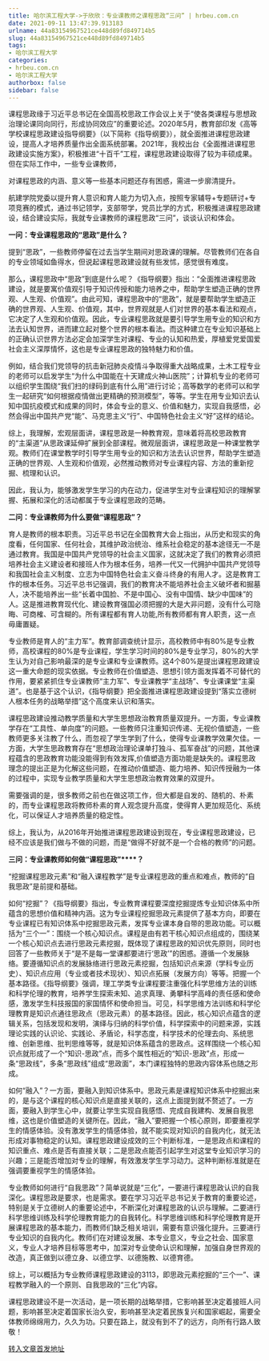 ```yaml
---
title: 哈尔滨工程大学->于欣欣：专业课教师之课程思政“三问” | hrbeu.com.cn
date: 2021-09-11 13:47:39.913183
urlname: 44a83154967521ce448d89fd849714b5
slug: 44a83154967521ce448d89fd849714b5
tags: 
- 哈尔滨工程大学
categories:
- hrbeu.com.cn
- 哈尔滨工程大学
authorbox: false
sidebar: false
---
```

课程思政缘于习近平总书记在全国高校思政工作会议上关于“使各类课程与思想政治理论课同向同行，形成协同效应”的重要论述。2020年5月，教育部印发《高等学校课程思政建设指导纲要》（以下简称《指导纲要》），就全面推进课程思政建设，提高人才培养质量作出全面系统部署。2021年，我校出台《全面推进课程思政建设实施方案》，积极推进“十百千”工程，课程思政建设取得了较为丰硕成果。但在实际工作中，一些专业课教师，
<!--more-->
对课程思政的内涵、意义等一些基本问题还存有困惑，需进一步廓清提升。 

航建学院党委以提升育人意识和育人能力为切入点，按照专家辅导+专题研讨+专项竞赛的模式，通过书记领学，支部带学，党员比学的方式，积极推进课程思政建设，结合建设实际，我就专业课教师的课程思政“三问”，谈谈认识和体会。 

**一问：专业课程思政的“思政”是什么？** 

提到“思政”，一些教师停留在过去当学生期间对思政课的理解。尽管教师们在各自的专业领域如鱼得水，但说起课程思政建设就有些发怵，感觉很有难度。 

那么，课程思政中“思政”到底是什么呢？《指导纲要》指出：“全面推进课程思政建设，就是要寓价值观引导于知识传授和能力培养之中，帮助学生塑造正确的世界观、人生观、价值观”。由此可知，课程思政中的“思政”，就是要帮助学生塑造正确的世界观、人生观、价值观，其中，世界观就是人们对世界的基本看法和观点，它决定了人生观和价值观。因此，专业课程思政就是要引导学生用专业的知识和方法去认知世界，进而建立起对整个世界的根本看法。而这种建立在专业知识基础上的正确认识世界方法必定会加深学生对课程、专业的认知和热爱，厚植爱党爱国爱社会主义深厚情怀，这也是专业课程思政的独特魅力和价值。 

例如，结合我们党领导的抗击新冠肺炎疫情斗争取得重大战略成果，土木工程专业的老师可以启发学生“为什么中国能在十天建成火神山医院”；计算机专业的老师可以组织学生围绕“我们扫的绿码到底有什么用”进行讨论；高等数学的老师可以和学生一起研究“如何根据疫情做出更精确的预测模型”，等等。学生在用专业知识去认知中国抗疫模式和成果的同时，体会专业的意义、价值和魅力，实现自我感悟，必然会得出中国共产党“能”、马克思主义“行”、中国特色社会主义“好”这样的结论。 

综上，我理解，宏观层面讲，课程思政是一种教育观，意味着将高校思政教育的“主渠道”从思政课延伸扩展到全部课程。微观层面讲，课程思政是一种课堂教学观。教师们在课堂教学时引导学生用专业的知识和方法去认识世界，帮助学生塑造正确的世界观、人生观和价值观，必然推动教师对专业课程内容、方法的重新挖掘、梳理和认识。 

因此，我认为，能够激发学生学习的内在动力，促进学生对专业课程知识的理解掌握、拓展和深化的活动都属于专业课程思政的范畴。 

**二问：专业课教师为什么要做“课程思政”？** 

育人是教师的根本职责。习近平总书记在全国教育大会上指出，从历史和现实的角度看，任何国家、任何社会，其维护政治统治、维系社会稳定的基本途径无一不是通过教育。我国是中国共产党领导的社会主义国家，这就决定了我们的教育必须把培养社会主义建设者和接班人作为根本任务，培养一代又一代拥护中国共产党领导和我国社会主义制度、立志为中国特色社会主义奋斗终身的有用人才。这是教育工作的根本任务。习近平总书记强调，我们的教育决不能培养社会主义破坏者和掘墓人，决不能培养出一些“长着中国脸、不是中国心、没有中国情、缺少中国味”的人。这是推进教育现代化、建设教育强国必须把握的大是大非问题，没有什么可隐晦、可商榷、可含糊的。所有课程都有育人功能,所有教师都有育人职责，这一点毋庸置疑。 

专业教师是育人的“主力军”。教育部调查统计显示，高校教师中有80%是专业教师，高校课程的80%是专业课程，学生学习时间的80%是专业学习，80%的大学生认为对自己影响最深的是专业课和专业课教师。这4个80%是提出课程思政建设这一重大命题的现实依据。专业教师在价值塑造、思想引领方面发挥着不可替代的作用，要紧紧抓住专业课教师“主力军”、专业课教学“主战场”、专业课课堂“主渠道”。也是基于这个认识，《指导纲要》把全面推进课程思政建设提到“落实立德树人根本任务的战略举措”这个高度来认识和落实。 

课程思政建设推动教学质量和大学生思想政治教育质量双提升。一方面，专业课教学存在“工具性、单向度”的问题。一些教师只注重知识传递、无视价值塑造，一些教师更多关注教了什么，而忽视了学生学到了什么，使得专业课教学效果欠佳。一方面，大学生思政教育存在“思想政治理论课单打独斗、孤军奋战”的问题，其他课程蕴含的思政教育功能没能得到有效发挥,价值塑造方面功能是缺失的。课程思政理念的提出正是为化解这些问题，在推动价值塑造、能力培养、知识传授融为一体的过程中，实现专业教学质量和大学生思想政治教育效果的双提升。 

需要强调的是，很多教师之前也在做这项工作，但大都是自发的、随机的、朴素的，而专业课程思政将教师朴素的育人观念提升高度，使得育人更加规范化、系统化，可以保证人才培养质量的稳定性。 

综上，我认为，从2016年开始推进课程思政建设到现在，专业课程思政建设，已经不应该是我们做与不做的问题，而是“做得不好就不是一个合格的教师”的问题。 

**三问：专业课教师如何做“课程思政”****？** 

“挖掘课程思政元素”和“融入课程教学”是专业课程思政的重点和难点，教师的“自我思政”是前提和基础。 

如何“挖掘”？《指导纲要》指出，专业教育课程要深度挖掘提炼专业知识体系中所蕴含的思想价值和精神内涵。这为专业课程挖掘思政元素提供了基本方向，即要在专业课程已有知识体系中挖掘思政元素，发挥专业课本身自带的思政功能。可以概括为“三个一”：围绕一个核心知识点。课程是由有若干核心知识点组成的，围绕某一个核心知识点去进行思政元素挖掘，既体现了课程思政的知识优先原则，同时也回答了一些教师关于“是不是每一堂课都要进行‘思政’”的困惑。遵循一个发展脉络。要遵循知识点的发展脉络进行思政元素挖掘，包括知识点来源（学科专业历史）、知识点应用（专业或者技术现状）、知识点拓展（发展方向）等等。把握一个基本路径。《指导纲要》强调，理工学类专业课程要注重强化科学思维方法的训练和科学伦理的教育，培养学生探索未知、追求真理、勇攀科学高峰的责任感和使命感，激发学生科技报国的家国情怀和使命担当。可见，科学思维方法训练和科学伦理教育是知识点通往思政点（思政元素）的基本路径。因此，核心知识点蕴含的逻辑关系，包括发现和发明，演绎与归纳的科学价值，科学探索中的问题来源，实践理论实践的认识论、实践论、矛盾论，科学态度，科学技术的伦理去向、系统思维、创新思维、批判思维等等，就是知识体系蕴含的思政点。这样围绕一个核心知识点就形成了一个“知识-思政”点，而多个属性相近的“知识-思政”点，形成一条“思政线”，多条“思政线”组成“思政面”，本门课程独特的思政内容体系也随之形成。 

如何“融入”？一方面，要融入到知识体系中。思政元素是课程知识体系中挖掘出来的，是与这个课程的核心知识点是直接关联的，这点上面提到就不赘述了。一方面，要融入到学生心中，就要让学生实现自我感悟、完成自我建构、发展自我思维，这也是价值塑造的关键所在。因此，“融入”要把握一个核心原则，即要重视学生的情感体验。没有激发学生的情感体验，就不能实现对知识的自我内化，就无法形成对事物稳定的认知。课程思政建设成效的三个判断标准，一是思政点和课程的知识重点、难点是否有直接关联；二是思政点能否引起学生对这堂专业知识学习的兴趣；三是能否增加对专业的理解，有效激发学生学习动力。这种判断标准就是在强调要重视学生的情感体验。 

专业教师如何进行“自我思政”？简单说就是“三化”，一要进行课程思政认识的自我深化。课程思政是要求，也是需求。要在学习习近平总书记关于教育的重要论述，特别是关于立德树人的重要论述中，不断深化对课程思政的认识与理解。二要进行科学思维训练及科学伦理教育能力的自我转化。科学思维训练和科学伦理教育是开展课程思政的基本能力，而教师们缺乏相关培训，需要有意识强化提升。三要进行专业知识的自我内化。教师们在对建设发展、本专业意义，专业之社会、国家意义，专业人才培养目标等思考中，加深对专业使命认识和理解，加强自身世界观的改造，真正做到以德立身、以德立学、以德施教、以德育德。 

综上，可以概括为专业教师课程思政建设的3113，即思政元素挖掘的“三个一”、课程教学融入的一个原则、自我思政的“三化”内容。 

课程思政建设不是一次活动，是一项长期的战略举措，它影响甚至决定着接班人问题，影响甚至决定着国家长治久安，影响甚至决定着民族复兴和国家崛起，需要全体教师绵绵用力，久久为功。只要在路上，就没有到不了的远方，向所有行路人致敬！



[转入文章首发地址](http://gongxue.cn/info/1141/67706.htm)